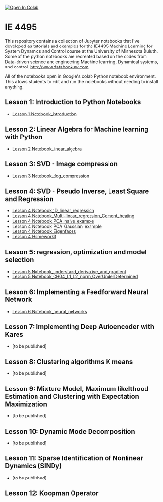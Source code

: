 [![Open In Colab](https://colab.research.google.com/assets/colab-badge.svg)](https://colab.research.google.com/github/yongzhiqu/IE_4495/blob/master/)

# IE 4495
This repository contains a collection of Jupyter notebooks that I've developed as tutorials and examples for the IE4495 Machine Learning for System Dynamics and Control course at the University of Minnesota Duluth. Some of the python notebooks are recreated based on the codes from Data-driven science and engineering Machine learning, Dynamical systems, and control. 
http://www.databookuw.com

All of the notebooks open in Google's colab Python notebook environment. This allows students to edit and run the notebooks without needing to install anything.

## Lesson 1: Introduction to Python Notebooks
* [Lesson 1 Notebook_introduction](https://colab.research.google.com/github/yongzhiqu/IE_4495/blob/master/python_notebook_tutorial.ipynb)


## Lesson 2: Linear Algebra for Machine learning with Python
* [Lesson 2 Notebook_linear_algebra](https://colab.research.google.com/github/yongzhiqu/IE_4495/blob/master//python_linear_algebra.ipynb)


## Lesson 3: SVD - Image compression 
* [Lesson 3 Notebook_dog_compression](https://colab.research.google.com/github/yongzhiqu/IE_4495/blob/master//CH01_SEC02.ipynb)


## Lesson 4: SVD - Pseudo Inverse, Least Square and Regression
* [Lesson 4 Notebook_1D_linear_regression](https://colab.research.google.com/github/yongzhiqu/IE_4495/blob/master//CH01_SEC04_1_Linear.ipynb)
* [Lesson 4 Notebook_Multi-linear_regression_Cement_heating](https://colab.research.google.com/github/yongzhiqu/IE_4495/blob/master//CH01_SEC04_2_Cement.ipynb)
* [Lesson 4 Notebook_PCA_naive_example](https://colab.research.google.com/github/yongzhiqu/IE_4495/blob/master//PCA_naive_example.ipynb)
* [Lesson 4 Notebook_PCA_Gaussian_example](https://colab.research.google.com/github/yongzhiqu/IE_4495/blob/master//CH01_SEC05_1_PCAGaussian.ipynb)
* [Lesson 4 Notebook_Eigenfaces](https://colab.research.google.com/github/yongzhiqu/IE_4495/blob/master//CH01_SEC06.ipynb)
* [Lesson 4 Homework3](https://colab.research.google.com/github/yongzhiqu/IE_4495/blob/master//IE4495_HW_3_solution.ipynb)

## Lesson 5: regression, optimization and model selection
* [Lesson 5 Notebook_understand_derivative_and_gradient](https://colab.research.google.com/github/yongzhiqu/IE_4495/blob/master//Derivative_gradient.ipynb)
* [Lesson 5 Notebook_CH04_L1_L2_norm_OverUnderDetermined](https://colab.research.google.com/github/yongzhiqu/IE_4495/blob/master//CH04_SEC03_1_OverUnderDetermined.ipynb)


## Lesson 6: Implementing a Feedforward Neural Network
* [Lesson 6 Notebook_neural_networks](https://colab.research.google.com/github/yongzhiqu/IE_4495/blob/master//NeuralNets_part_1.ipynb)

## Lesson 7: Implementing Deep Autoencoder with Kares
* [to be published]

## Lesson 8: Clustering algorithms K means
* [to be published]

## Lesson 9: Mixture Model, Maximum likelthood Estimation and Clustering with Expectation Maximization
* [to be published]

## Lesson 10: Dynamic Mode Decomposition
* [to be published]

## Lesson 11: Sparse Identification of Nonlinear Dynamics (SINDy)
* [to be published]
## Lesson 12: Koopman Operator
